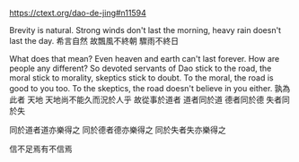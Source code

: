 https://ctext.org/dao-de-jing#n11594

Brevity is natural.
Strong winds don't last the morning,
heavy rain doesn't last the day.
希言自然
故飄風不終朝
驟雨不終日

What does that mean?
Even heaven and earth
can't last forever.
How are people any different?
So devoted servants of Dao
stick to the road,
the moral stick to morality,
skeptics stick to doubt.
To the moral,
the road is good to you too.
To the skeptics,
the road doesn't believe in you either.
孰為此者
天地
天地尚不能久而況於人乎
故從事於道者
道者同於道
德者同於德
失者同於失

同於道者道亦樂得之
同於德者德亦樂得之
同於失者失亦樂得之

信不足焉有不信焉

